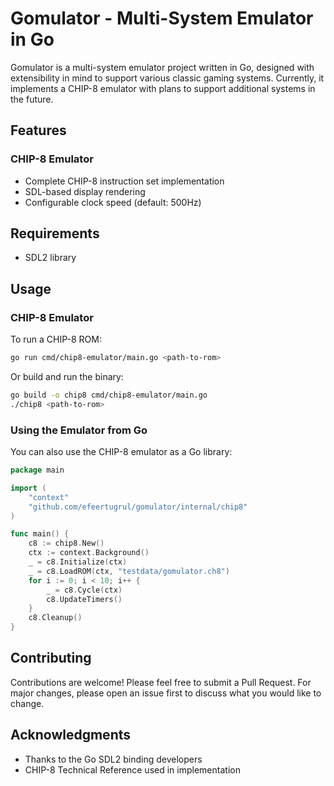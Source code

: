 # Gomulator - Multi-System Emulator in Go

Gomulator is a multi-system emulator project written in Go, designed with extensibility in mind to support various classic gaming systems. Currently, it implements a CHIP-8 emulator with plans to support additional systems in the future.

## Features

### CHIP-8 Emulator
- Complete CHIP-8 instruction set implementation
- SDL-based display rendering
- Configurable clock speed (default: 500Hz)


## Requirements
- SDL2 library

## Usage

### CHIP-8 Emulator

To run a CHIP-8 ROM:
```bash
go run cmd/chip8-emulator/main.go <path-to-rom>
```

Or build and run the binary:
```bash
go build -o chip8 cmd/chip8-emulator/main.go
./chip8 <path-to-rom>
```

### Using the Emulator from Go

You can also use the CHIP-8 emulator as a Go library:

```go
package main

import (
	"context"
	"github.com/efeertugrul/gomulator/internal/chip8"
)

func main() {
	c8 := chip8.New()
	ctx := context.Background()
	_ = c8.Initialize(ctx)
	_ = c8.LoadROM(ctx, "testdata/gomulator.ch8")
	for i := 0; i < 10; i++ {
		_ = c8.Cycle(ctx)
		c8.UpdateTimers()
	}
	c8.Cleanup()
}
```

## Contributing

Contributions are welcome! Please feel free to submit a Pull Request. For major changes, please open an issue first to discuss what you would like to change.

## Acknowledgments

- Thanks to the Go SDL2 binding developers
- CHIP-8 Technical Reference used in implementation